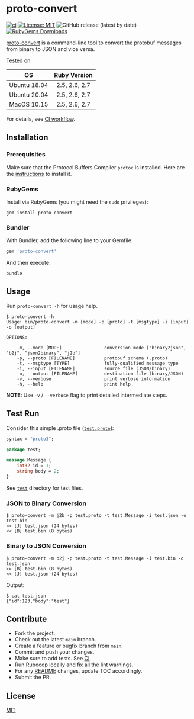 # proto-convert

[![ci](https://github.com/iamazeem/proto-convert/actions/workflows/ci.yml/badge.svg?branch=main)](https://github.com/iamazeem/proto-convert/actions/workflows/ci.yml)
[![License: MIT](https://img.shields.io/badge/license-MIT-blue.svg?style=flat-square)](https://github.com/iamAzeem/proto-convert/blob/master/LICENSE)
![GitHub release (latest by date)](https://img.shields.io/github/v/release/iamAzeem/proto-convert?style=flat-square)
[![RubyGems Downloads](https://img.shields.io/gem/dt/proto-convert?style=flat-square)](https://rubygems.org/gems/proto-convert)

[proto-convert](https://github.com/iamAzeem/proto-convert) is a command-line
tool to convert the protobuf messages from binary to JSON and vice versa.

[Tested](./test/run_tests.sh) on:

| OS            | Ruby Version  |
|:-------------:|:-------------:|
| Ubuntu 18.04  | 2.5, 2.6, 2.7 |
| Ubuntu 20.04  | 2.5, 2.6, 2.7 |
| MacOS 10.15   | 2.5, 2.6, 2.7 |

For details, see [CI workflow](./.github/workflows/ci.yml).

## Installation

### Prerequisites

Make sure that the Protocol Buffers Compiler `protoc` is installed. Here are the
[instructions](https://github.com/protocolbuffers/protobuf#protocol-compiler-installation)
to install it.

### RubyGems

Install via RubyGems (you might need the `sudo` privileges):

```shell
gem install proto-convert
```

### Bundler

With Bundler, add the following line to your Gemfile:

```ruby
gem 'proto-convert'
```

And then execute:

```shell
bundle
```

## Usage

Run `proto-convert -h` for usage help.

```text
$ proto-convert -h
Usage: bin/proto-convert -m [mode] -p [proto] -t [msgtype] -i [input] -o [output]

OPTIONS:

    -m, --mode [MODE]                conversion mode ["binary2json", "b2j", "json2binary", "j2b"]
    -p, --proto [FILENAME]           protobuf schema (.proto)
    -t, --msgtype [TYPE]             fully-qualified message type
    -i, --input [FILENAME]           source file (JSON/binary)
    -o, --output [FILENAME]          destination file (binary/JSON)
    -v, --verbose                    print verbose information
    -h, --help                       print help
```

**NOTE**: Use `-v` / `--verbose` flag to print detailed intermediate steps.

## Test Run

Consider this simple .proto file ([`test.proto`](test/test.proto)):

```protobuf
syntax = "proto3";

package test;

message Message {
    int32 id = 1;
    string body = 2;
}
```

See [`test`](test) directory for test files.

### JSON to Binary Conversion

```text
$ proto-convert -m j2b -p test.proto -t test.Message -i test.json -o test.bin
>> [J] test.json (24 bytes)
<< [B] test.bin (8 bytes)
```

### Binary to JSON Conversion

```text
$ proto-convert -m b2j -p test.proto -t test.Message -i test.bin -o test.json
>> [B] test.bin (8 bytes)
<< [J] test.json (24 bytes)
```

Output:

```text
$ cat test.json
{"id":123,"body":"test"}
```

## Contribute

- Fork the project.
- Check out the latest `main` branch.
- Create a feature or bugfix branch from `main`.
- Commit and push your changes.
- Make sure to add tests. See [CI](./.github/workflows/ci.yml).
- Run Rubocop locally and fix all the lint warnings.
- For any [README](./README.md) changes, update TOC accordingly.
- Submit the PR.

## License

[MIT](https://github.com/iamAzeem/proto-convert/blob/master/LICENSE)
